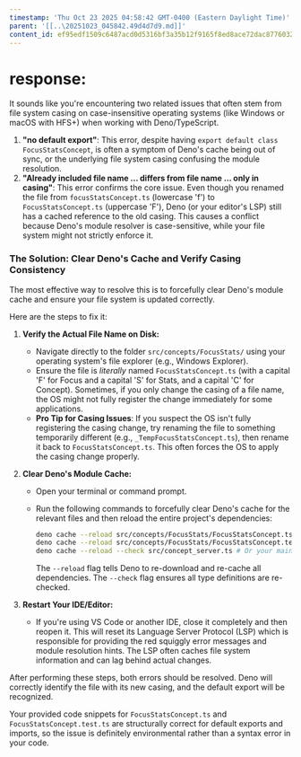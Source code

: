 ```yaml
---
timestamp: 'Thu Oct 23 2025 04:58:42 GMT-0400 (Eastern Daylight Time)'
parent: '[[..\20251023_045842.49d4d7d9.md]]'
content_id: ef95edf1509c6487acd0d5316bf3a35b12f9165f8ed8ace72dac8776032705be
---
```


# response:

It sounds like you're encountering two related issues that often stem from file system casing on case-insensitive operating systems (like Windows or macOS with HFS+) when working with Deno/TypeScript.

1. **"no default export"**: This error, despite having `export default class FocusStatsConcept`, is often a symptom of Deno's cache being out of sync, or the underlying file system casing confusing the module resolution.
2. **"Already included file name ... differs from file name ... only in casing"**: This error confirms the core issue. Even though you renamed the file from `focusStatsConcept.ts` (lowercase 'f') to `FocusStatsConcept.ts` (uppercase 'F'), Deno (or your editor's LSP) still has a cached reference to the old casing. This causes a conflict because Deno's module resolver is case-sensitive, while your file system might not strictly enforce it.

### The Solution: Clear Deno's Cache and Verify Casing Consistency

The most effective way to resolve this is to forcefully clear Deno's module cache and ensure your file system is updated correctly.

Here are the steps to fix it:

1. **Verify the Actual File Name on Disk:**
   * Navigate directly to the folder `src/concepts/FocusStats/` using your operating system's file explorer (e.g., Windows Explorer).
   * Ensure the file is *literally* named `FocusStatsConcept.ts` (with a capital 'F' for Focus and a capital 'S' for Stats, and a capital 'C' for Concept). Sometimes, if you only change the casing of a file name, the OS might not fully register the change immediately for some applications.
   * **Pro Tip for Casing Issues**: If you suspect the OS isn't fully registering the casing change, try renaming the file to something temporarily different (e.g., `_TempFocusStatsConcept.ts`), then rename it back to `FocusStatsConcept.ts`. This often forces the OS to apply the casing change properly.

2. **Clear Deno's Module Cache:**
   * Open your terminal or command prompt.
   * Run the following commands to forcefully clear Deno's cache for the relevant files and then reload the entire project's dependencies:

     ```bash
     deno cache --reload src/concepts/FocusStats/FocusStatsConcept.ts
     deno cache --reload src/concepts/FocusStats/FocusStatsConcept.test.ts
     deno cache --reload --check src/concept_server.ts # Or your main entry point if different
     ```

     The `--reload` flag tells Deno to re-download and re-cache all dependencies.
     The `--check` flag ensures all type definitions are re-checked.

3. **Restart Your IDE/Editor:**
   * If you're using VS Code or another IDE, close it completely and then reopen it. This will reset its Language Server Protocol (LSP) which is responsible for providing the red squiggly error messages and module resolution hints. The LSP often caches file system information and can lag behind actual changes.

After performing these steps, both errors should be resolved. Deno will correctly identify the file with its new casing, and the default export will be recognized.

Your provided code snippets for `FocusStatsConcept.ts` and `FocusStatsConcept.test.ts` are structurally correct for default exports and imports, so the issue is definitely environmental rather than a syntax error in your code.
